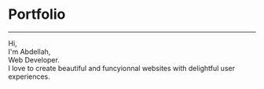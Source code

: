 # Portfolio
***
Hi, <br />
I'm Abdellah, <br />
Web Developer.<br />
I love to create beautiful and funcyionnal websites with delightful user experiences.
